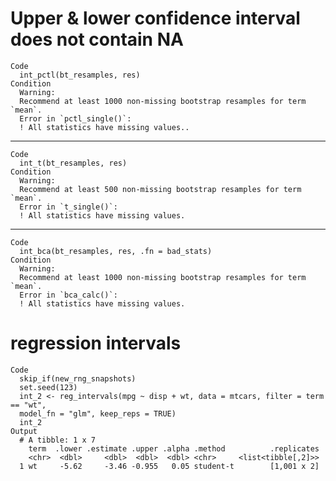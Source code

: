 # Upper & lower confidence interval does not contain NA

    Code
      int_pctl(bt_resamples, res)
    Condition
      Warning:
      Recommend at least 1000 non-missing bootstrap resamples for term `mean`.
      Error in `pctl_single()`:
      ! All statistics have missing values..

---

    Code
      int_t(bt_resamples, res)
    Condition
      Warning:
      Recommend at least 500 non-missing bootstrap resamples for term `mean`.
      Error in `t_single()`:
      ! All statistics have missing values.

---

    Code
      int_bca(bt_resamples, res, .fn = bad_stats)
    Condition
      Warning:
      Recommend at least 1000 non-missing bootstrap resamples for term `mean`.
      Error in `bca_calc()`:
      ! All statistics have missing values.

# regression intervals

    Code
      skip_if(new_rng_snapshots)
      set.seed(123)
      int_2 <- reg_intervals(mpg ~ disp + wt, data = mtcars, filter = term == "wt",
      model_fn = "glm", keep_reps = TRUE)
      int_2
    Output
      # A tibble: 1 x 7
        term  .lower .estimate .upper .alpha .method          .replicates
        <chr>  <dbl>     <dbl>  <dbl>  <dbl> <chr>     <list<tibble[,2]>>
      1 wt     -5.62     -3.46 -0.955   0.05 student-t        [1,001 x 2]

